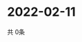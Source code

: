 # 2022-02-11
  共 0条

  <!-- BEGIN -->
  <!-- 最后更新时间Fri Feb 11 2022 16:06:25 GMT+0000 (Coordinated Universal Time) -->
  
  <!-- END -->
  
  